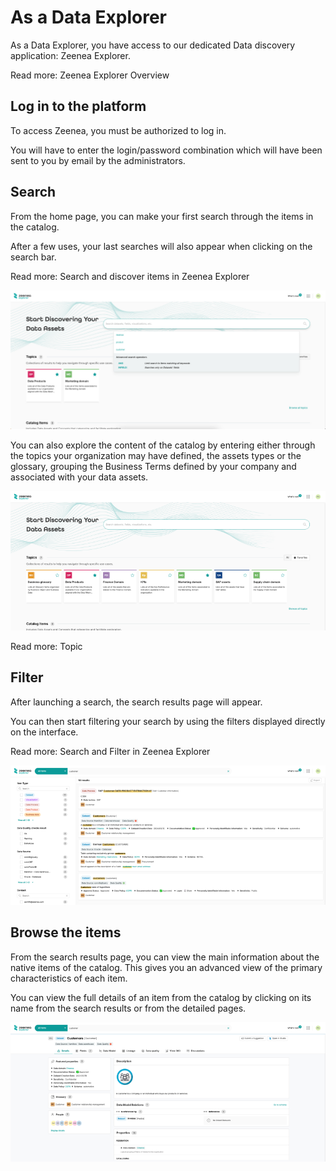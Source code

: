 <!-- #p100003 -->
# As a Data Explorer

<!-- #p100009 -->
As a Data Explorer, you have access to our dedicated Data discovery application: Zeenea Explorer.

<!-- #p100015 -->
Read more: Zeenea Explorer Overview

<!-- #p100021 -->
## Log in to the platform

<!-- #p100027 -->
To access Zeenea, you must be authorized to log in.

<!-- #p100033 -->
You will have to enter the login/password combination which will have been sent to you by email by the administrators.

<!-- #p100039 -->
## Search

<!-- #p100045 -->
From the home page, you can make your first search through the items in the catalog.

<!-- #p100051 -->
After a few uses, your last searches will also appear when clicking on the search bar.

<!-- #p100057 -->
Read more: Search and discover items in Zeenea Explorer

<!-- #p100069 -->
![](images/zeenea-discover.png)

<!-- #p100075 -->
You can also explore the content of the catalog by entering either through the topics your organization may have defined, the assets types or the glossary, grouping the Business Terms defined by your company and associated with your data assets.

<!-- #p100087 -->
![](images/zeenea-data-explorer.3.1.2.png)

<!-- #p100093 -->
Read more: Topic

<!-- #p100099 -->
## Filter

<!-- #p100105 -->
After launching a search, the search results page will appear.

<!-- #p100111 -->
You can then start filtering your search by using the filters displayed directly on the interface.

<!-- #p100117 -->
Read more: Search and Filter in Zeenea Explorer

<!-- #p100129 -->
![](images/zeenea-data-explorer.3.1.3.png)

<!-- #p100135 -->
## Browse the items

<!-- #p100141 -->
From the search results page, you can view the main information about the native items of the catalog. This gives you an advanced view of the primary characteristics of each item. 

<!-- #p100147 -->
You can view the full details of an item from the catalog by clicking on its name from the search results or from the detailed pages. 

<!-- #p100159 -->
![](images/zeenea-data-explorer.3.1.4.png)

